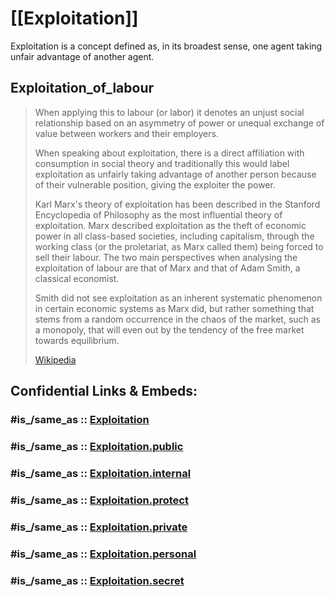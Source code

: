 

# [[Exploitation]] 

Exploitation is a concept defined as, in its broadest sense, one agent taking unfair advantage of another agent. 

## Exploitation_of_labour 


> When applying this to labour (or labor) it denotes an unjust social relationship based on an asymmetry of power or unequal exchange of value between workers and their employers. 
> 
> When speaking about exploitation, there is a direct affiliation with consumption in social theory and traditionally this would label exploitation as unfairly taking advantage of another person because of their vulnerable position, giving the exploiter the power.
> 
> Karl Marx's theory of exploitation has been described in the Stanford Encyclopedia of Philosophy as the most influential theory of exploitation. Marx described exploitation as the theft of economic power in all class-based societies, including capitalism, through the working class (or the proletariat, as Marx called them) being forced to sell their labour. The two main perspectives when analysing the exploitation of labour are that of Marx and that of Adam Smith, a classical economist. 
> 
> Smith did not see exploitation as an inherent systematic phenomenon in certain economic systems as Marx did, but rather something that stems from a random occurrence in the chaos of the market, such as a monopoly, that will even out by the tendency of the free market towards equilibrium.
>
> [Wikipedia](https://en.wikipedia.org/wiki/Exploitation%20of%20labour)


## Confidential Links & Embeds: 

### #is_/same_as :: [Exploitation](/_Standards/Society/Economics/Business/Business-Entity/IT~Company/Amazon(Company)/Exploitation.md) 

### #is_/same_as :: [Exploitation.public](/_public/Society/Economics/Business/Business-Entity/IT~Company/Amazon(Company)/Exploitation.public.md) 

### #is_/same_as :: [Exploitation.internal](/_internal/Society/Economics/Business/Business-Entity/IT~Company/Amazon(Company)/Exploitation.internal.md) 

### #is_/same_as :: [Exploitation.protect](/_protect/Society/Economics/Business/Business-Entity/IT~Company/Amazon(Company)/Exploitation.protect.md) 

### #is_/same_as :: [Exploitation.private](/_private/Society/Economics/Business/Business-Entity/IT~Company/Amazon(Company)/Exploitation.private.md) 

### #is_/same_as :: [Exploitation.personal](/_personal/Society/Economics/Business/Business-Entity/IT~Company/Amazon(Company)/Exploitation.personal.md) 

### #is_/same_as :: [Exploitation.secret](/_secret/Society/Economics/Business/Business-Entity/IT~Company/Amazon(Company)/Exploitation.secret.md)


